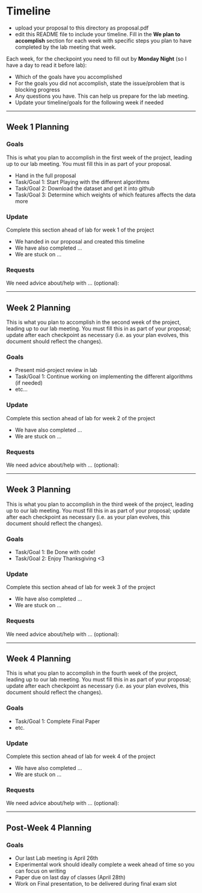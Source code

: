 # Timeline
* upload your proposal to this directory as proposal.pdf
* edit this README file to include your timeline.  Fill in the **We plan to accomplish** section for each week with specific steps you plan to have completed by the lab meeting that week.

Each week, for the checkpoint you need to fill out by **Monday Night** (so I have a day to read it before lab):
* Which of the goals have you accomplished
* For the goals you did not accomplish, state the issue/problem that is blocking progress
* Any questions you have.  This can help us prepare for the lab meeting.
* Update your timeline/goals for the following week if needed

-------
## Week 1 Planning

### Goals ###
This is what you plan to accomplish in the first week of the project, leading up
to our lab meeting.  You must fill this in as part of your proposal.
* Hand in the full proposal
* Task/Goal 1: Start Playing with the different algorithms
* Task/Goal 2: Download the dataset and get it into github
* Task/Goal 3: Determine which weights of which features affects the data more

### Update ###

Complete this section ahead of lab for week 1 of the project
* We handed in our proposal and created this timeline
* We have also completed ...
* We are stuck on ...

### Requests ###
We need advice about/help with ... (optional):

------
## Week 2 Planning

This is what you plan to accomplish in the second week of the project, leading up
to our lab meeting.  You must fill this in as part of your proposal; update after
each checkpoint as necessary (i.e. as your plan evolves, this document should
reflect the changes). 

### Goals ###

* Present mid-project review in lab
* Task/Goal 1: Continue working on implementing the different algorithms (if needed)
* etc...

### Update ###

Complete this section ahead of lab for week 2 of the project
* We have also completed ...
* We are stuck on ...

### Requests ###
We need advice about/help with ... (optional):

------
## Week 3 Planning

This is what you plan to accomplish in the third week of the project, leading up
to our lab meeting.  You must fill this in as part of your proposal; update after
each checkpoint as necessary (i.e. as your plan evolves, this document should
reflect the changes). 

### Goals ###

* Task/Goal 1: Be Done with code!
* Task/Goal 2: Enjoy Thanksgiving <3

### Update ###

Complete this section ahead of lab for week 3 of the project

* We have also completed ...
* We are stuck on ...

### Requests ###
We need advice about/help with ... (optional):


------
## Week 4 Planning

This is what you plan to accomplish in the fourth week of the project, leading up
to our lab meeting.  You must fill this in as part of your proposal; update after
each checkpoint as necessary (i.e. as your plan evolves, this document should
reflect the changes). 

### Goals ###

* Task/Goal 1: Complete Final Paper
* etc.

### Update ###

Complete this section ahead of lab for week 4 of the project

* We have also completed ...
* We are stuck on ...

### Requests ###
We need advice about/help with ... (optional):

------

## Post-Week 4 Planning

### Goals ###

* Our last Lab meeting is April 26th
* Experimental work should ideally complete a week ahead of time so you can focus on writing
* Paper due on last day of classes (April 28th)
* Work on Final presentation, to be delivered during final exam slot
